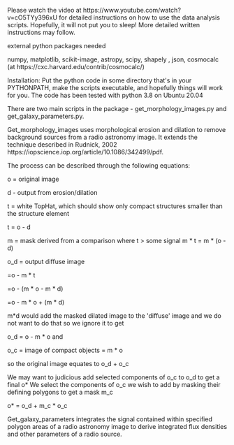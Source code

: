<!DOCTYPE HTML PUBLIC "-//W3C//DTD HTML 4.01//EN" "http://www.w3.org/TR/html4/strict.dtd">
<HTML>
<HEAD>
<META http-equiv="Content-Type" content="text/html; charset=UTF-8">
<TITLE>pdf-html</TITLE>
<META name="generator" content="BCL easyConverter SDK 5.0.252">
</HEAD>

<BODY>
<DIV id="page_1">


<P class="p0 ft0">Please watch the video at https://www.youtube.com/watch?v=cO5TYy396xU for detailed instructions on how to use the data analysis scripts. Hopefully, it will not put you to sleep! More detailed written instructions may follow.</P>
<P class="p1 ft0">external python packages needed</P>
<P class="p2 ft0">numpy, matplotlib, <NOBR>scikit-image,</NOBR> astropy, scipy, shapely , json, cosmocalc (at https://cxc.harvard.edu/contrib/cosmocalc/)</P>
<P class="p3 ft0">Installation: Put the python code in some directory that's in your PYTHONPATH, make the scripts executable, and hopefully things will work for you. The code has been tested with python 3.8 on Ubuntu 20.04</P>
<P class="p4 ft0">There are two main scripts in the package - get_morphology_images.py and get_galaxy_parameters.py.</P>
<P class="p5 ft0">Get_morphology_images uses morphological erosion and dilation to remove background sources from a radio astronomy image. It extends the technique described in Rudnick, 2002 https://iopscience.iop.org/article/10.1086/342499/pdf.</P>
<P class="p6 ft0">The process can be described through the following equations:</P>
<P class="p6 ft0">o = original image</P>
<P class="p7 ft0">d - output from erosion/dilation</P>
<P class="p8 ft1">t = white TopHat, which should show only compact structures smaller than the structure element</P>
<P class="p7 ft0">t = o - d</P>
<P class="p9 ft1">m = mask derived from a comparison where t &gt; some signal m * t = m * (o - d)</P>
<P class="p7 ft0">o_d = output diffuse image</P>
<P class="p10 ft1"><SPAN class="ft1">=</SPAN><SPAN class="ft2">o - m * t</SPAN></P>
<P class="p10 ft1"><SPAN class="ft1">=</SPAN><SPAN class="ft2">o - (m * o - m * d)</SPAN></P>
<P class="p10 ft0"><SPAN class="ft0">=</SPAN><SPAN class="ft3">o - m * o + (m * d)</SPAN></P>
<P class="p11 ft0">m*d would add the masked dilated image to the 'diffuse' image and we do not want to do that so we ignore it to get</P>
<P class="p12 ft1">o_d = o - m * o and</P>
<P class="p13 ft0">o_c = image of compact objects = m * o</P>
<P class="p14 ft0">so the original image equates to o_d + o_c</P>
<P class="p15 ft0">We may want to judicious add selected components of o_c to o_d to get a final o* We select the components of o_c we wish to add by masking their defining polygons to get a mask m_c</P>
<P class="p14 ft0">o* = o_d + m_c * o_c</P>
<P class="p16 ft0">Get_galaxy_parameters integrates the signal contained within specified polygon areas of a radio astronomy image to derive integrated flux densities and other parameters of a radio source.</P>
</DIV>
</BODY>
</HTML>
